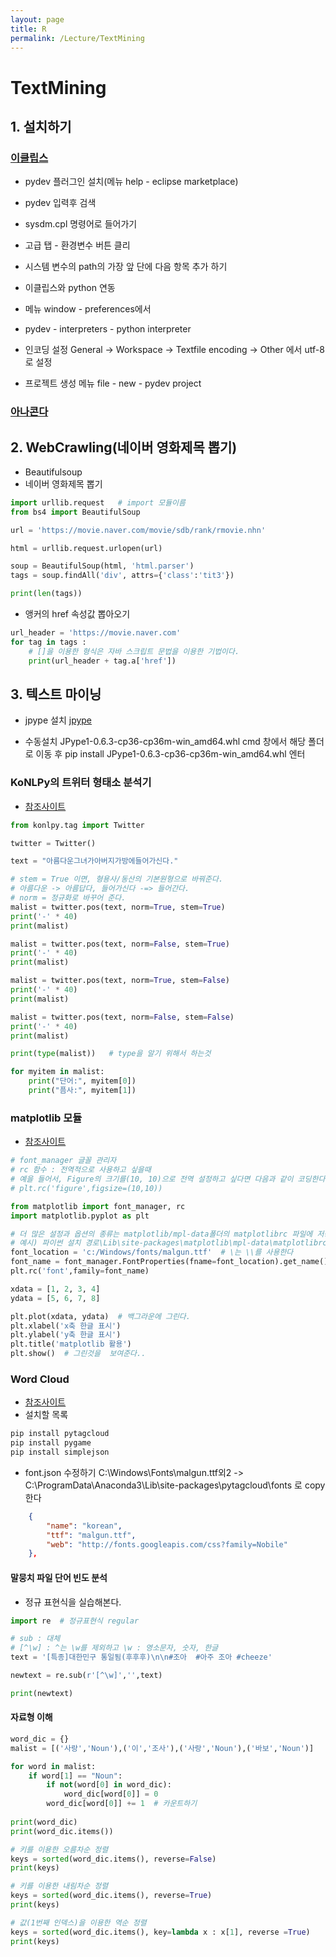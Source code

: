 ```yaml
---
layout: page
title: R
permalink: /Lecture/TextMining
---
```

# TextMining

## 1. 설치하기

### [이클립스](https://www.eclipse.org)
- pydev 플러그인 설치(메뉴 help - eclipse marketplace)
- pydev 입력후 검색
- sysdm.cpl 명령어로 들어가기
- 고급 탭 - 환경변수 버튼 클리
- 시스템 변수의 path의 가장 앞 단에 다음 항목 추가 하기
- 이클립스와 python 연동
- 메뉴 window - preferences에서 
- pydev - interpreters - python interpreter

- 인코딩 설정
  General -> Workspace -> Textfile encoding -> Other 에서 utf-8로 설정
  
- 프로젝트 생성
   메뉴  file - new - pydev project  

### [아나콘다](https://www.anaconda.com/)

## 2. WebCrawling(네이버 영화제목 뽑기)

- Beautifulsoup
- 네이버 영화제목 뽑기
```python
import urllib.request   # import 모듈이름
from bs4 import BeautifulSoup

url = 'https://movie.naver.com/movie/sdb/rank/rmovie.nhn'

html = urllib.request.urlopen(url)

soup = BeautifulSoup(html, 'html.parser')
tags = soup.findAll('div', attrs={'class':'tit3'})

print(len(tags))
```

- 앵커의 href 속성값 뽑아오기
```python
url_header = 'https://movie.naver.com'    
for tag in tags : 
    # []을 이용한 형식은 자바 스크립트 문법을 이용한 기법이다.
    print(url_header + tag.a['href'])
```    
    
## 3. 텍스트 마이닝

- jpype 설치
[jpype](https://www.lfd.uci.edu/~gohlke/pythonlibs/#jpype)

- 수동설치 JPype1-0.6.3-cp36-cp36m-win_amd64.whl
cmd 창에서 해당 폴더로 이동 후
pip install JPype1-0.6.3-cp36-cp36m-win_amd64.whl 엔터

### KoNLPy의 트위터 형태소 분석기

- [참조사이트](http://konlpy.org/ko/latest/api/konlpy.tag/)
```python
from konlpy.tag import Twitter

twitter = Twitter()

text = "아름다운그녀가아버지가방에들어가신다."

# stem = True 이면, 형용사/동산의 기본원형으로 바꿔준다.
# 아름다운 -> 아름답다, 들어가신다 -=> 들어간다.
# norm = 정규화로 바꾸어 준다.
malist = twitter.pos(text, norm=True, stem=True)
print('-' * 40)
print(malist)

malist = twitter.pos(text, norm=False, stem=True)
print('-' * 40)
print(malist)

malist = twitter.pos(text, norm=True, stem=False)
print('-' * 40)
print(malist)

malist = twitter.pos(text, norm=False, stem=False)
print('-' * 40)
print(malist)

print(type(malist))   # type을 알기 위해서 하는것

for myitem in malist:
    print("단어:", myitem[0])
    print("픔사:", myitem[1])
```

### matplotlib 모듈

- [참조사이트](https://matplotlib.org/gallery/index.html)
```python
# font_manager 글꼴 관리자
# rc 함수 : 전역적으로 사용하고 싶을때
# 예을 들어서, Figure의 크기를(10, 10)으로 전역 설정하고 싶다면 다음과 같이 코딩한다.
# plt.rc('figure',figsize=(10,10))

from matplotlib import font_manager, rc
import matplotlib.pyplot as plt

# 더 많은 설정과 옵션의 종류는 matplotlib/mpl-data폴더의 matplotlibrc 파일에 저장되어 있다.
# 예시) 파이썬 설치 경로\Lib\site-packages\matplotlib\mpl-data\matplotlibrc 
font_location = 'c:/Windows/fonts/malgun.ttf'  # \는 \\를 사용한다
font_name = font_manager.FontProperties(fname=font_location).get_name()
plt.rc('font',family=font_name)

xdata = [1, 2, 3, 4]
ydata = [5, 6, 7, 8]

plt.plot(xdata, ydata)  # 백그라운에 그린다.
plt.xlabel('x축 한글 표시')
plt.ylabel('y축 한글 표시')
plt.title('matplotlib 활용')
plt.show()  # 그린것을  보여준다..
```

### Word Cloud 

- [참조사이트](https://matplotlib.org/gallery/index.html)
- 설치할 목록
```python
pip install pytagcloud
pip install pygame
pip install simplejson
```
- font.json 수정하기
C:\Windows\Fonts\malgun.ttf외2   -> C:\ProgramData\Anaconda3\Lib\site-packages\pytagcloud\fonts 로 copy한다
```json
	{
		"name": "korean",
		"ttf": "malgun.ttf",
		"web": "http://fonts.googleapis.com/css?family=Nobile"
	},
```
#### 말뭉치 파일 단어 빈도 분석

- 정규 표현식을 실습해본다.
```python
import re  # 정규표현식 regular

# sub : 대체
# [^\w] : ^는 \w를 제외하고 \w : 영소문자, 숫자, 한글
text = '[특종]대한민구 통일됨(후후후)\n\n#조아  #아주 조아 #cheeze'

newtext = re.sub(r'[^\w]','',text)

print(newtext) 
```

#### 자료형 이해
```python
word_dic = {}
malist = [('사랑','Noun'),('이','조사'),('사랑','Noun'),('바보','Noun')]

for word in malist:
    if word[1] == "Noun":
        if not(word[0] in word_dic):
            word_dic[word[0]] = 0
        word_dic[word[0]] += 1  # 카운트하기
        
print(word_dic)
print(word_dic.items())     

# 키를 이용한 오름차순 정렬
keys = sorted(word_dic.items(), reverse=False)
print(keys)

# 키를 이용한 내림차순 정렬
keys = sorted(word_dic.items(), reverse=True)
print(keys)

# 값(1번째 인덱스)을 이용한 역순 정렬
keys = sorted(word_dic.items(), key=lambda x : x[1], reverse =True)
print(keys)
```
